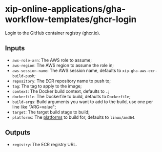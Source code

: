# xip-online-applications/gha-workflow-templates/ghcr-login

Login to the GitHub container registry (ghcr.io).

## Inputs

* `aws-role-arn`: The AWS role to assume;
* `aws-region`: The AWS region to assume the role in;
* `aws-session-name`: The AWS session name, defaults to `xip-gha-aws-ecr-build-push`;
* `repository`: The ECR repository name to push to;
* `tag`: The tag to apply to the image;
* `context`: The Docker build context, defaults to `.`;
* `dockerfile`: The Dockerfile to build, defaults to `Dockerfile`;
* `build-args`: Build arguments you want to add to the build, use one per line like "ARG=value";
* `target`: The target build stage to build;
* `platforms`: The [platforms](https://docs.docker.com/build/building/multi-platform/) to build for, defaults to `linux/amd64`.

## Outputs

* `registry`: The ECR registry URL.
